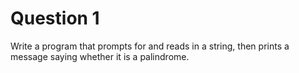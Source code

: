 # Question 1

Write a program that prompts for and reads in a string, then prints a message saying whether it is a palindrome.
